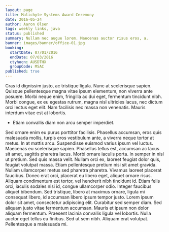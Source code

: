 ```yaml
---
layout: page
title: Malichyte Systems Award Ceremony
date: 2016-05-24
author: Aaron Olsen
tags: weekly links, java
status: published
summary: Nullam nec augue lorem. Maecenas auctor risus eros, a.
banner: images/banner/office-01.jpg
booking:
  startDate: 07/01/2016
  endDate: 07/03/2016
  ctyhocn: AUSDTHX
  groupCode: MSAC
published: true
---
```

Cras id dignissim justo, ac tristique ligula. Nunc at scelerisque sapien. Quisque pellentesque magna vitae ipsum elementum, non viverra ante posuere. Morbi neque enim, fringilla ac dui eget, fermentum tincidunt nibh. Morbi congue, ex eu egestas rutrum, magna nisl ultricies lacus, nec dictum orci lectus eget elit. Nam facilisis nec massa non venenatis. Mauris interdum vitae est at lobortis.

* Etiam convallis diam non arcu semper imperdiet.

Sed ornare enim eu purus porttitor facilisis. Phasellus accumsan, eros quis malesuada mollis, turpis eros vestibulum ante, a viverra neque tortor at metus. In at mattis arcu. Suspendisse euismod varius ipsum vel luctus. Maecenas eu scelerisque sapien. Phasellus tellus est, accumsan ac lacus sit amet, sagittis pharetra lacus. Morbi ornare iaculis porta. In semper in nisl ut pretium. Sed quis massa velit. Nullam orci ex, laoreet feugiat dolor quis, feugiat volutpat massa. Etiam pellentesque pretium nisi sit amet gravida. Nullam ullamcorper metus sed pharetra pharetra. Vivamus laoreet placerat faucibus. Donec erat orci, placerat eu libero eget, aliquet ornare risus. Aliquam condimentum est tortor, vel hendrerit nibh tincidunt id.
Etiam felis orci, iaculis sodales nisi id, congue ullamcorper odio. Integer faucibus aliquet bibendum. Sed tristique, libero at maximus ornare, ligula mi consequat libero, id accumsan libero ipsum tempor justo. Lorem ipsum dolor sit amet, consectetur adipiscing elit. Curabitur sed semper diam. Sed aliquam justo vitae fermentum accumsan. Mauris et ipsum non dolor aliquam fermentum. Praesent lacinia convallis ligula vel lobortis. Nulla auctor eget tellus eu finibus. Sed ut sem nibh. Aliquam erat volutpat. Pellentesque a malesuada mi.
